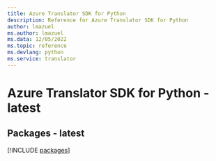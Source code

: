 ```yaml
---
title: Azure Translator SDK for Python
description: Reference for Azure Translator SDK for Python
author: lmazuel
ms.author: lmazuel
ms.data: 12/05/2022
ms.topic: reference
ms.devlang: python
ms.service: translator
---
```

# Azure Translator SDK for Python - latest
## Packages - latest
[!INCLUDE [packages](translator-index.md)]